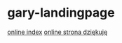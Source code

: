 # gary-landingpage
[online index](https://kryczek.github.io/gary-landingpage/)
[online strona dziękuję](https://kryczek.github.io/gary-landingpage/dziekuje.html)
